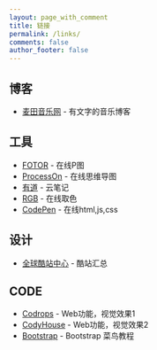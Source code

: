 ```yaml
---
layout: page_with_comment
title: 链接
permalink: /links/
comments: false
author_footer: false
---
```


## 博客 
* [麦田音乐网][] - 有文字的音乐博客

## 工具
* [FOTOR][] - 在线P图
* [ProcessOn][] - 在线思维导图
* [有道][] - 云笔记
* [RGB][] - 在线取色
* [CodePen][] - 在线html,js,css

## 设计
* [全球酷站中心][] - 酷站汇总

## CODE
* [Codrops][] - Web功能，视觉效果1
* [CodyHouse][] - Web功能，视觉效果2
* [Bootstrap][] - Bootstrap 菜鸟教程



[麦田音乐网]: http://www.mtyyw.com/

[FOTOR]: https://www.fotor.com.cn/app.html#/design
[ProcessOn]: https://www.processon.com/
[有道]: https://note.youdao.com/web/
[RGB]: http://link.fobshanghai.com/rgbcolor.htm
[CodePen]: https://codepen.io/

[全球酷站中心]: https://www.iiiimg.com/

[Codrops]: https://tympanus.net/codrops/
[CodyHouse]: https://codyhouse.co/library/
[Bootstrap]: http://www.runoob.com/bootstrap/bootstrap-tutorial.html